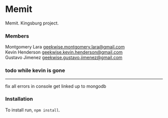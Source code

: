 # Memit
Memit. Kingsburg project.

### Members
Montgomery Lara geekwise.montgomery.lara@gmail.com  
Kevin Henderson geekwise.kevin.henderson@gmail.com  
Gustavo Jimenez geekwise.gustavo.jimenez@gmail.com

### todo while kevin is gone
----------------------------
fix all errors in console
get linked up to mongodb

### Installation
To install run, `npm install`.
